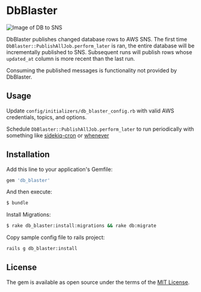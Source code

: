 # DbBlaster
![Image of DB to SNS](https://lucid.app/publicSegments/view/c70feed3-2f48-46ee-8734-423474488feb/image.png)

DbBlaster publishes changed database rows to AWS SNS. The first time `DbBlaster::PublishAllJob.perform_later` is ran,
the entire database will be incrementally published to SNS. Subsequent runs will publish rows whose `updated_at` column
is more recent than the last run.

Consuming the published messages is functionality not provided by DbBlaster. 

## Usage

Update `config/initializers/db_blaster_config.rb` with valid AWS credentials, topics, and options.

Schedule `DbBlaster::PublishAllJob.perform_later` to run periodically with something
like [sidekiq-cron](https://github.com/ondrejbartas/sidekiq-cron) or [whenever](https://github.com/javan/whenever)

## Installation

Add this line to your application's Gemfile:

```ruby
gem 'db_blaster'
```

And then execute:

```bash
$ bundle
```

Install Migrations:

```bash
$ rake db_blaster:install:migrations && rake db:migrate
```

Copy sample config file to rails project:

```bash
rails g db_blaster:install 
```

## License

The gem is available as open source under the terms of the [MIT License](https://opensource.org/licenses/MIT).
